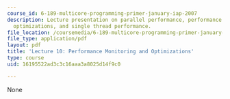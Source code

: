 ```yaml
---
course_id: 6-189-multicore-programming-primer-january-iap-2007
description: Lecture presentation on parallel performance, performance monitoring,
  optimizations, and single thread performance.
file_location: /coursemedia/6-189-multicore-programming-primer-january-iap-2007/16195522ad3c3c16aaa3a8025d14f9c0_lec10perfrmnce.pdf
file_type: application/pdf
layout: pdf
title: 'Lecture 10: Performance Monitoring and Optimizations'
type: course
uid: 16195522ad3c3c16aaa3a8025d14f9c0

---
```

None